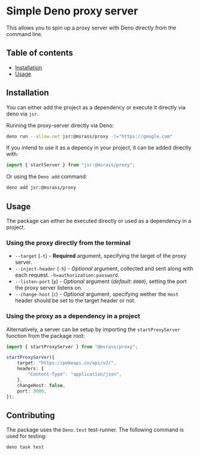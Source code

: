 # Simple Deno proxy server

This allows you to spin up a proxy server with Deno directly from the command
line.

## Table of contents

- [Installation](#installation)
- [Usage](#usage)

## Installation

You can either add the project as a dependency or execute it directly via deno
via `jsr`.

Running the proxy-server directly via Deno:

```bash
deno run --allow-net jsr:@msrass/proxy -t="https://google.com"
```

If you intend to use it as a depency in your project, it can be added directly
with:

```ts
import { startServer } from "jsr:@msrass/proxy";
```

Or using the `Deno add` command:

```bash
deno add jsr:@msrass/proxy
```

## Usage

The package can either be executed directly or used as a dependency in a
project.

### Using the proxy directly from the terminal

- `--target` (`-t`) - **Required** argument, specifying the target of the proxy
  server.
- `--inject-header` (`-h`) - _Optional_ argument, collected and sent along with
  each request. `-h=authorization:password`.
- `--listen-port` (`p`) - _Optional_ argument (_default: `8080`_), setting the
  port the proxy server listens on.
- `--change-host` (`c`) - _Optional_ argument, specifying wether the `Host`
  header should be set to the target header or not.

### Using the proxy as a dependency in a project

Alternatively, a server can be setup by importing the `startProxyServer`
function from the package root:

```ts
import { startProxyServer } from "@msrass/proxy";

startProxyServer({
    target: "https://pokeapi.co/api/v2/",
    headers: {
        "Content-Type": "application/json",
    },
    changeHost: false,
    port: 3000,
});
```

## Contributing

The package uses the `Deno.test` test-runner. The following command is used for
testing:

```bash
deno task test
```
